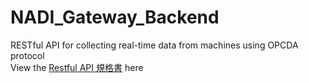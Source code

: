 # NADI_Gateway_Backend
 RESTful API for collecting real-time data from machines using OPCDA protocol  
View the [Restful API 規格書](https://github.com/HsuShihYu/NADI-InternProject-GatewayBackend/blob/main/Gateway%20API%20%E8%A6%8F%E6%A0%BC%E6%9B%B8%20Sam%20v1.docx) here  


